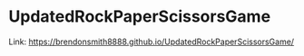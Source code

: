 # UpdatedRockPaperScissorsGame

Link: https://brendonsmith8888.github.io/UpdatedRockPaperScissorsGame/
